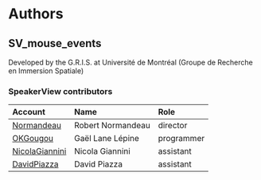 # Authors

## SV_mouse_events
Developed by the G.R.I.S. at Université de Montréal (Groupe de Recherche en Immersion Spatiale)

### SpeakerView contributors

| Account                                            | Name                | Role            |
| :---                                               | :---                | :---            |
| [Normandeau](https://github.com/Normandeau)        | Robert Normandeau   | director        |
| [OKGougou](https://github.com/OKGougou)            | Gaël Lane Lépine    | programmer      |
| [NicolaGiannini](https://github.com/NicolaGiannini)| Nicola Giannini     | assistant       |
| [DavidPiazza](https://github.com/DavidPiazza)      | David Piazza        | assistant       |
